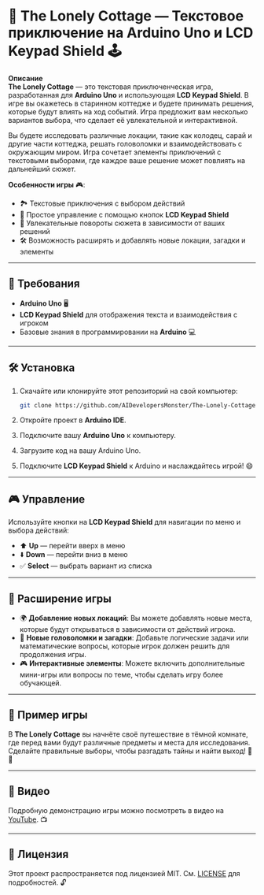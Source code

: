
# 🌲 **The Lonely Cottage** — Текстовое приключение на Arduino Uno и LCD Keypad Shield 🕹️

**Описание**  
**The Lonely Cottage** — это текстовая приключенческая игра, разработанная для **Arduino Uno** и использующая **LCD Keypad Shield**. В игре вы окажетесь в старинном коттедже и будете принимать решения, которые будут влиять на ход событий. Игра предложит вам несколько вариантов выбора, что сделает её увлекательной и интерактивной.

Вы будете исследовать различные локации, такие как колодец, сарай и другие части коттеджа, решать головоломки и взаимодействовать с окружающим миром. Игра сочетает элементы приключений с текстовыми выборами, где каждое ваше решение может повлиять на дальнейший сюжет.

**Особенности игры** 🎮:
- 🏞️ Текстовые приключения с выбором действий
- 🔘 Простое управление с помощью кнопок **LCD Keypad Shield**
- 🧩 Увлекательные повороты сюжета в зависимости от ваших решений
- 🛠️ Возможность расширять и добавлять новые локации, загадки и элементы

---

## 🚀 Требования

- **Arduino Uno** 🖥️
- **LCD Keypad Shield** для отображения текста и взаимодействия с игроком
- Базовые знания в программировании на **Arduino** 💻

---

## 🛠️ Установка

1. Скачайте или клонируйте этот репозиторий на свой компьютер:
   ```bash
   git clone https://github.com/AIDevelopersMonster/The-Lonely-Cottage.git
   ```

2. Откройте проект в **Arduino IDE**.

3. Подключите вашу **Arduino Uno** к компьютеру.

4. Загрузите код на вашу Arduino Uno.

5. Подключите **LCD Keypad Shield** к Arduino и наслаждайтесь игрой! 😄

---

## 🎮 Управление

Используйте кнопки на **LCD Keypad Shield** для навигации по меню и выбора действий:
- ⬆️ **Up** — перейти вверх в меню
- ⬇️ **Down** — перейти вниз в меню
- ✅ **Select** — выбрать вариант из списка

---

## 🧩 Расширение игры

- 🌍 **Добавление новых локаций**: Вы можете добавлять новые места, которые будут открываться в зависимости от действий игрока.
- 🧠 **Новые головоломки и загадки**: Добавьте логические задачи или математические вопросы, которые игрок должен решить для продолжения игры.
- 🎮 **Интерактивные элементы**: Можете включить дополнительные мини-игры или вопросы по теме, чтобы сделать игру более обучающей.

---

## 📖 Пример игры

В **The Lonely Cottage** вы начнёте своё путешествие в тёмной комнате, где перед вами будут различные предметы и места для исследования. Сделайте правильные выборы, чтобы разгадать тайны и найти выход! 🚪✨

---

## 🎥 Видео

Подробную демонстрацию игры можно посмотреть в видео на [YouTube](https://youtube.com/shorts/IWosmja9FYc). 📺

---

## 📜 Лицензия

Этот проект распространяется под лицензией MIT. См. [LICENSE](LICENSE) для подробностей. 🔓



